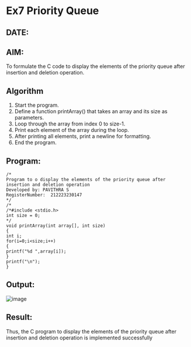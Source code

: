 # Ex7 Priority Queue
## DATE:
## AIM:
To formulate the C code to display the elements of the priority queue after insertion and deletion operation.

## Algorithm
1. Start the program.
2. Define a function printArray() that takes an array and its size as parameters.
3. Loop through the array from index 0 to size-1.
4. Print each element of the array during the loop. 
5. After printing all elements, print a newline for formatting.
6. End the program.  

## Program:
```
/*
Program to o display the elements of the priority queue after insertion and deletion operation
Developed by: PAVITHRA S
RegisterNumber:  212223230147
*/
/*
/*#include <stdio.h> 
int size = 0; 
*/ 
void printArray(int array[], int size) 
{ 
int i; 
for(i=0;i<size;i++) 
{ 
printf("%d ",array[i]); 
} 
printf("\n"); 
}
```

## Output:
![image](https://github.com/user-attachments/assets/5441f2b9-18a7-40d7-82cd-1a8798fa846d)



## Result:
Thus, the C program to display the elements of the priority queue after insertion and deletion operation is implemented successfully
